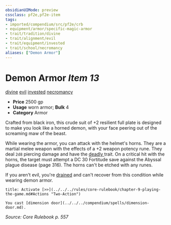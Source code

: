 ```yaml
---
obsidianUIMode: preview
cssclass: pf2e,pf2e-item
tags:
- imported/compendium/src/pf2e/crb
- equipment/armor/specific-magic-armor 
- trait/tradition/divine
- trait/alignment/evil
- trait/equipment/invested
- trait/school/necromancy
aliases: ["Demon Armor"]
---
```

# Demon Armor *Item 13*  
[divine](divine.md)  [evil](evil.md)  [invested](invested.md)  [necromancy](necromancy.md)  

- **Price** 2500 gp
- **Usage** worn armor; **Bulk** 4
- **Category** Armor

Crafted from black iron, this crude suit of +2 resilient full plate is designed to make you look like a horned demon, with your face peering out of the screaming maw of the beast.

While wearing the armor, you can attack with the helmet's horns. They are a martial melee weapon with the effects of a +2 weapon potency rune. They deal `2d8` piercing damage and have the [deadly <d12>](deadly.md) trait. On a critical hit with the horns, the target must attempt a DC 30 Fortitude save against the Abyssal plague disease (page 316). The horns can't be etched with any runes.

If you aren't evil, you're [drained](conditions.md#Drained) and can't recover from this condition while wearing demon armor.

```ad-embed-ability
title: Activate [>>](../../../rules/core-rulebook/chapter-9-playing-the-game.md#Actions "Two-Action")

You cast [dimension door](../../../compendium/spells/dimension-door.md).
```

*Source: Core Rulebook p. 557*
